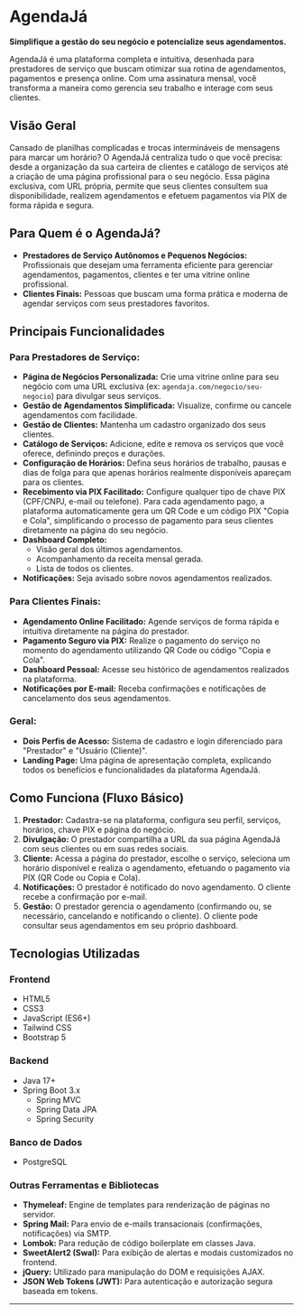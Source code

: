 # AgendaJá

**Simplifique a gestão do seu negócio e potencialize seus agendamentos.**

AgendaJá é uma plataforma completa e intuitiva, desenhada para prestadores de serviço que buscam otimizar sua rotina de agendamentos, pagamentos e presença online. Com uma assinatura mensal, você transforma a maneira como gerencia seu trabalho e interage com seus clientes.

## Visão Geral

Cansado de planilhas complicadas e trocas intermináveis de mensagens para marcar um horário? O AgendaJá centraliza tudo o que você precisa: desde a organização da sua carteira de clientes e catálogo de serviços até a criação de uma página profissional para o seu negócio. Essa página exclusiva, com URL própria, permite que seus clientes consultem sua disponibilidade, realizem agendamentos e efetuem pagamentos via PIX de forma rápida e segura.

## Para Quem é o AgendaJá?

* **Prestadores de Serviço Autônomos e Pequenos Negócios:** Profissionais que desejam uma ferramenta eficiente para gerenciar agendamentos, pagamentos, clientes e ter uma vitrine online profissional.
* **Clientes Finais:** Pessoas que buscam uma forma prática e moderna de agendar serviços com seus prestadores favoritos.

## Principais Funcionalidades

### Para Prestadores de Serviço:

* **Página de Negócios Personalizada:** Crie uma vitrine online para seu negócio com uma URL exclusiva (ex: `agendaja.com/negocio/seu-negocio`) para divulgar seus serviços.
* **Gestão de Agendamentos Simplificada:** Visualize, confirme ou cancele agendamentos com facilidade.
* **Gestão de Clientes:** Mantenha um cadastro organizado dos seus clientes.
* **Catálogo de Serviços:** Adicione, edite e remova os serviços que você oferece, definindo preços e durações.
* **Configuração de Horários:** Defina seus horários de trabalho, pausas e dias de folga para que apenas horários realmente disponíveis apareçam para os clientes.
* **Recebimento via PIX Facilitado:** Configure qualquer tipo de chave PIX (CPF/CNPJ, e-mail ou telefone). Para cada agendamento pago, a plataforma automaticamente gera um QR Code e um código PIX "Copia e Cola", simplificando o processo de pagamento para seus clientes diretamente na página do seu negócio.
* **Dashboard Completo:**
    * Visão geral dos últimos agendamentos.
    * Acompanhamento da receita mensal gerada.
    * Lista de todos os clientes.
* **Notificações:** Seja avisado sobre novos agendamentos realizados.

### Para Clientes Finais:

* **Agendamento Online Facilitado:** Agende serviços de forma rápida e intuitiva diretamente na página do prestador.
* **Pagamento Seguro via PIX:** Realize o pagamento do serviço no momento do agendamento utilizando QR Code ou código "Copia e Cola".
* **Dashboard Pessoal:** Acesse seu histórico de agendamentos realizados na plataforma.
* **Notificações por E-mail:** Receba confirmações e notificações de cancelamento dos seus agendamentos.

### Geral:

* **Dois Perfis de Acesso:** Sistema de cadastro e login diferenciado para "Prestador" e "Usuário (Cliente)".
* **Landing Page:** Uma página de apresentação completa, explicando todos os benefícios e funcionalidades da plataforma AgendaJá.

## Como Funciona (Fluxo Básico)

1.  **Prestador:** Cadastra-se na plataforma, configura seu perfil, serviços, horários, chave PIX e página do negócio.
2.  **Divulgação:** O prestador compartilha a URL da sua página AgendaJá com seus clientes ou em suas redes sociais.
3.  **Cliente:** Acessa a página do prestador, escolhe o serviço, seleciona um horário disponível e realiza o agendamento, efetuando o pagamento via PIX (QR Code ou Copia e Cola).
4.  **Notificações:** O prestador é notificado do novo agendamento. O cliente recebe a confirmação por e-mail.
5.  **Gestão:** O prestador gerencia o agendamento (confirmando ou, se necessário, cancelando e notificando o cliente). O cliente pode consultar seus agendamentos em seu próprio dashboard.

## Tecnologias Utilizadas

### Frontend
* HTML5
* CSS3
* JavaScript (ES6+)
* Tailwind CSS
* Bootstrap 5

### Backend
* Java 17+
* Spring Boot 3.x
    * Spring MVC
    * Spring Data JPA
    * Spring Security

### Banco de Dados
* PostgreSQL

### Outras Ferramentas e Bibliotecas
* **Thymeleaf:** Engine de templates para renderização de páginas no servidor.
* **Spring Mail:** Para envio de e-mails transacionais (confirmações, notificações) via SMTP.
* **Lombok:** Para redução de código boilerplate em classes Java.
* **SweetAlert2 (Swal):** Para exibição de alertas e modais customizados no frontend.
* **jQuery:** Utilizado para manipulação do DOM e requisições AJAX.
* **JSON Web Tokens (JWT):** Para autenticação e autorização segura baseada em tokens.

---
